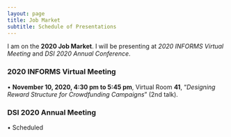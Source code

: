 ```yaml
---
layout: page
title: Job Market
subtitle: Schedule of Presentations
---
```


I am on the **2020 Job Market**. I will be presenting at *2020 INFORMS Virtual Meeting* and *DSI 2020 Annual Conference*.

### 2020 INFORMS Virtual Meeting

•	**November 10, 2020, 4:30 pm to 5:45 pm**, Virtual Room **41**, “*Designing Reward Structure for Crowdfunding Campaigns*” (2nd talk).

### DSI 2020 Annual Meeting

•	Scheduled

